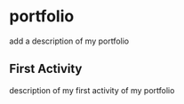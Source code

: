 # portfolio

add a description of my portfolio

## First Activity

description of my first activity of my portfolio
